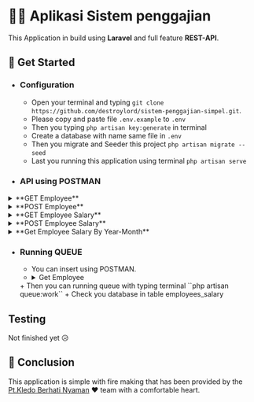 # 👨‍💻 Aplikasi Sistem penggajian

This Application in build using **Laravel** and full feature **REST-API**.

## 📍 Get Started

+ ### Configuration
    + Open your terminal and typing ``git clone https://github.com/destroylord/sistem-penggajian-simpel.git``.
    + Please copy and paste file ``.env.example`` to ``.env``
    + Then you typing ``php artisan key:generate`` in terminal
    + Create a database with name same file in ``.env``
    + Then you migrate and Seeder this project ``php artisan migrate --seed``
    + Last you running this application using terminal ``php artisan serve``

+ ### API using POSTMAN

<details><summary>**GET Employee**</summary>

1. Endpoint: http://127.0.0.1:8000/api/v1/employee
2. Method : GET
3. ScreenShot: 
![Employee!](/public/images/API/Get-employee.PNG "Get Employee")

</details>

<details><summary>**POST Employee**</summary>

1. Endpoint: http://127.0.0.1:8000/api/v1/employee
2. Method : POST
3. Header : 
    + Key = Accepted
    + Value = application/json
4. ScreenShot: 
![Employee!](/public/images/API/Post-employee.PNG "Post Employee")

</details>

<details><summary>**GET Employee Salary**</summary>

1. Endpoint: http://127.0.0.1:8000/api/v1/employee/salary
2. Method : GET
3. ScreenShot: 
![Employee!](/public/images/API/Get-employee-Salary.PNG "Get Employee Salary")

</details>

<details><summary>**POST Employee Salary**</summary>

1. Endpoint: http://127.0.0.1:8000/api/v1/employee/salary/store
2. Method : POST
3. Header : 
    + Key = Accepted
    + Value = application/json
4. ScreenShot: 
![Employee!](/public/images/API/Post-employee-Salary.PNG "Post Employee Salary")

</details>

<details><summary>**Get Employee Salary By Year-Month**</summary>

1. Endpoint: http://127.0.0.1:8000/api/v1/employee/salary/2015/02
2. Method : GET
3. ScreenShot: 
![Employee!](/public/images/API/GetSalaryByYearMonth "Get Employee Salary Year Month")

</details>



+ ### Running QUEUE
    + You can insert using POSTMAN.
    + <details><summary>Get Employee</summary>
       ![Batch](/public/images/Batch.PNG "Batch")
    </details>
    + Then you can running queue with typing terminal ``php artisan queue:work``
    + Check you database in table employees_salary

## Testing 

Not finished yet 😥

## 📎 Conclusion

This application is simple with fire making that has been provided by the [Pt.Kledo Berhati Nyaman](https://kledo.com/) ❤️ team with a comfortable heart.
